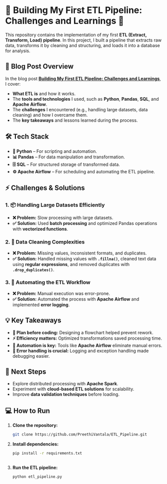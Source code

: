 # **🌟 Building My First ETL Pipeline: Challenges and Learnings 🌟**

This repository contains the implementation of my first **ETL (Extract, Transform, Load) pipeline**. In this project, I built a pipeline that extracts raw data, transforms it by cleaning and structuring, and loads it into a database for analysis.

## **📖 Blog Post Overview**

In the blog post **[Building My First ETL Pipeline: Challenges and Learnings](#)**, I cover:
- **What ETL is** and how it works.
- The **tools and technologies** I used, such as **Python**, **Pandas**, **SQL**, and **Apache Airflow**.
- The **challenges** I encountered (e.g., handling large datasets, data cleaning) and how I overcame them.
- The **key takeaways** and lessons learned during the process.

## **🛠️ Tech Stack**

- **🐍 Python** – For scripting and automation.
- **📊 Pandas** – For data manipulation and transformation.
- **🗄️ SQL** – For structured storage of transformed data.
- **⚙️ Apache Airflow** – For scheduling and automating the ETL pipeline.

## **⚡ Challenges & Solutions**

### 1. **📦 Handling Large Datasets Efficiently**
- **❌ Problem:** Slow processing with large datasets.
- **✅ Solution:** Used **batch processing** and optimized Pandas operations with **vectorized functions**.

### 2. **🧹 Data Cleaning Complexities**
- **❌ Problem:** Missing values, inconsistent formats, and duplicates.
- **✅ Solution:** Handled missing values with **`.fillna()`**, cleaned text data using **regular expressions**, and removed duplicates with **`.drop_duplicates()`**.

### 3. **🤖 Automating the ETL Workflow**
- **❌ Problem:** Manual execution was error-prone.
- **✅ Solution:** Automated the process with **Apache Airflow** and implemented **error logging**.

## **💡 Key Takeaways**

- **📐 Plan before coding:** Designing a flowchart helped prevent rework.
- **⚡ Efficiency matters:** Optimized transformations saved processing time.
- **🤖 Automation is key:** Tools like **Apache Airflow** eliminate manual errors.
- **🔧 Error handling is crucial:** Logging and exception handling made debugging easier.

## **🚀 Next Steps**

- Explore distributed processing with **Apache Spark**.
- Experiment with **cloud-based ETL solutions** for scalability.
- Improve **data validation techniques** before loading.

## **💻 How to Run**

1. **Clone the repository:**
   ```bash
   git clone https://github.com/PreethiVantala/ETL_Pipeline.git
   
2. **Install dependencies:**
   ```bash
   pip install -r requirements.txt
 
3. **Run the ETL pipeline:**
   ```bash
   python etl_pipeline.py
   


